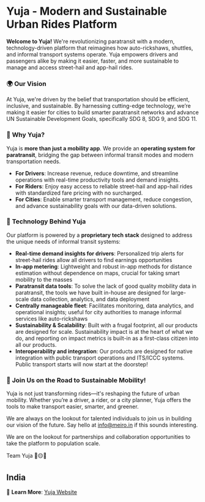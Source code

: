 # Yuja - Modern and Sustainable Urban Rides Platform

**Welcome to Yuja!** We're revolutionizing paratransit with a modern, technology-driven platform that reimagines how auto-rickshaws, shuttles, and informal transport systems operate. Yuja empowers drivers and passengers alike by making it easier, faster, and more sustainable to manage and access street-hail and app-hail rides.

### 🌍 **Our Vision**  
At Yuja, we're driven by the belief that transportation should be efficient, inclusive, and sustainable. By harnessing cutting-edge technology, we’re making it easier for cities to build smarter paratransit networks and advance UN Sustainable Development Goals, specifically SDG 8, SDG 9, and SDG 11.

### 🚀 **Why Yuja?**  
Yuja is **more than just a mobility app**. We provide an **operating system for paratransit**, bridging the gap between informal transit modes and modern transportation needs.

- **For Drivers**: Increase revenue, reduce downtime, and streamline operations with real-time productivity tools and demand insights.
- **For Riders**: Enjoy easy access to reliable street-hail and app-hail rides with standardized fare pricing with no surcharged.
- **For Cities**: Enable smarter transport management, reduce congestion, and advance sustainability goals with our data-driven solutions.

### 🧠 **Technology Behind Yuja**  
Our platform is powered by a **proprietary tech stack** designed to address the unique needs of informal transit systems:  
- **Real-time demand insights for drivers**: Personalized trip alerts for street-hail rides allow all drivers to find earnings opportunities
- **In-app metering**: Lightweight and robust in-app methods for distance estimation without dependence on maps, crucial for taking smart mobility to the masses
- **Paratransit data tools**: To solve the lack of good quality mobility data in paratransit, the tools we have built in-house are designed for large-scale data collection, analytics, and data deployment
- **Centrally manageable fleet**: Facilitates monitoring, data analytics, and operational insights; useful for city authorities to manage informal services like auto-rickshaws
- **Sustainability & Scalability**: Built with a frugal footprint, all our products are designed for scale. Sustainability impact is at the heart of what we do, and reporting on impact metrics is built-in as a first-class citizen into all our products.
- **Interoperability and integration**: Our products are designed for native integration with public transport operations and ITS/ICCC systems. Public transport starts will now start at the doorstep!

### 🤝 **Join Us on the Road to Sustainable Mobility!**  
Yuja is not just transforming rides—it's reshaping the future of urban mobility. Whether you’re a driver, a rider, or a city planner, Yuja offers the tools to make transport easier, smarter, and greener.

We are always on the lookout for talented individuals to join us in building our vision of the future. Say hello at info@meiro.in if this sounds interesting.

We are on the lookout for partnerships and collaboration opportunities to take the platform to population scale.

Team Yuja
🔵🟡🔴

India
---

🔗 **Learn More**: [Yuja Website](https://www.meiro.in)
